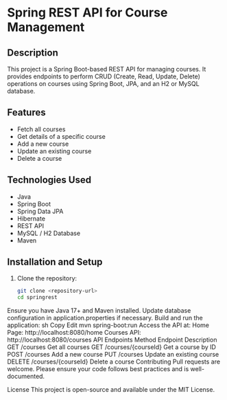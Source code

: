 # Spring REST API for Course Management

## Description
This project is a Spring Boot-based REST API for managing courses. It provides endpoints to perform CRUD (Create, Read, Update, Delete) operations on courses using Spring Boot, JPA, and an H2 or MySQL database.

## Features
- Fetch all courses
- Get details of a specific course
- Add a new course
- Update an existing course
- Delete a course

## Technologies Used
- Java  
- Spring Boot  
- Spring Data JPA  
- Hibernate  
- REST API  
- MySQL / H2 Database  
- Maven  

## Installation and Setup
1. Clone the repository:  
   ```sh
   git clone <repository-url>
   cd springrest
Ensure you have Java 17+ and Maven installed.
Update database configuration in application.properties if necessary.
Build and run the application:
sh
Copy
Edit
mvn spring-boot:run
Access the API at:
Home Page: http://localhost:8080/home
Courses API: http://localhost:8080/courses
API Endpoints
Method	Endpoint	Description
GET	/courses	Get all courses
GET	/courses/{courseId}	Get a course by ID
POST	/courses	Add a new course
PUT	/courses	Update an existing course
DELETE	/courses/{courseId}	Delete a course
Contributing
Pull requests are welcome. Please ensure your code follows best practices and is well-documented.

License
This project is open-source and available under the MIT License.
